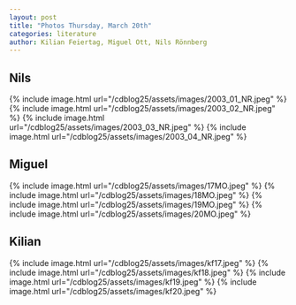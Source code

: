 ```yaml
---
layout: post
title: "Photos Thursday, March 20th"
categories: literature
author: Kilian Feiertag, Miguel Ott, Nils Rönnberg
---
```


## Nils
{% include image.html url="/cdblog25/assets/images/2003_01_NR.jpeg" %}
{% include image.html url="/cdblog25/assets/images/2003_02_NR.jpeg" %}
{% include image.html url="/cdblog25/assets/images/2003_03_NR.jpeg" %}
{% include image.html url="/cdblog25/assets/images/2003_04_NR.jpeg" %}

## Miguel
{% include image.html url="/cdblog25/assets/images/17MO.jpeg" %}
{% include image.html url="/cdblog25/assets/images/18MO.jpeg" %}
{% include image.html url="/cdblog25/assets/images/19MO.jpeg" %}
{% include image.html url="/cdblog25/assets/images/20MO.jpeg" %}

## Kilian
{% include image.html url="/cdblog25/assets/images/kf17.jpeg" %}
{% include image.html url="/cdblog25/assets/images/kf18.jpeg" %}
{% include image.html url="/cdblog25/assets/images/kf19.jpeg" %}
{% include image.html url="/cdblog25/assets/images/kf20.jpeg" %}